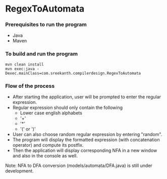 # RegexToAutomata

### Prerequisites to run the program
- Java
- Maven

### To build and run the program
```
mvn clean install
mvn exec:java -Dexec.mainClass=com.sreekanth.compilerdesign.RegexToAutomata
```

### Flow of the process
- After starting the application, user will be prompted to enter the regular expression.
- Regular expression should only contain the following
  - Lower case english alphabets
  - '+'
  - '*'
  - '(' or ')'
- User can also choose random regular expression by entering "random".
- The program will display the formatted expression (with concatenation operator) and compute its postfix.
- Then the application will display corresponding NFA in a new window and also in the console as well.


Note: 
NFA to DFA conversion (models/automata/DFA.java) is still under development.